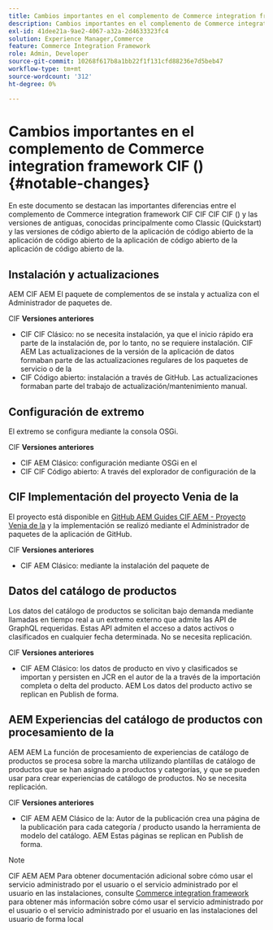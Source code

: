 ```yaml
---
title: Cambios importantes en el complemento de Commerce integration framework CIF ()
description: Cambios importantes en el complemento de Commerce integration framework CIF CIF () en comparación con las versiones anteriores de la versión de la versión de la.
exl-id: 41dee21a-9ae2-4067-a32a-2d4633323fc4
solution: Experience Manager,Commerce
feature: Commerce Integration Framework
role: Admin, Developer
source-git-commit: 10268f617b8a1bb22f1f131cfd88236e7d5beb47
workflow-type: tm+mt
source-wordcount: '312'
ht-degree: 0%

---
```


# Cambios importantes en el complemento de Commerce integration framework CIF (){#notable-changes}

En este documento se destacan las importantes diferencias entre el complemento de Commerce integration framework CIF CIF CIF CIF () y las versiones de antiguas, conocidas principalmente como Classic (Quickstart) y las versiones de código abierto de la aplicación de código abierto de la aplicación de código abierto de la aplicación de código abierto de la aplicación de código abierto de la.

## Instalación y actualizaciones

AEM CIF AEM El paquete de complementos de se instala y actualiza con el Administrador de paquetes de.

CIF **Versiones anteriores**

* CIF CIF Clásico: no se necesita instalación, ya que el inicio rápido era parte de la instalación de, por lo tanto, no se requiere instalación. CIF AEM Las actualizaciones de la versión de la aplicación de datos formaban parte de las actualizaciones regulares de los paquetes de servicio o de la
* CIF Código abierto: instalación a través de GitHub. Las actualizaciones formaban parte del trabajo de actualización/mantenimiento manual.

## Configuración de extremo

El extremo se configura mediante la consola OSGi.

CIF **Versiones anteriores**

* CIF AEM Clásico: configuración mediante OSGi en el
* CIF CIF Código abierto: A través del explorador de configuración de la

## CIF Implementación del proyecto Venia de la

El proyecto está disponible en [GitHub AEM Guides CIF AEM - Proyecto Venia de la](https://github.com/adobe/aem-cif-guides-venia) y la implementación se realizó mediante el Administrador de paquetes de la aplicación de GitHub.

CIF **Versiones anteriores**

* CIF AEM Clásico: mediante la instalación del paquete de

## Datos del catálogo de productos

Los datos del catálogo de productos se solicitan bajo demanda mediante llamadas en tiempo real a un extremo externo que admite las API de GraphQL requeridas. Estas API admiten el acceso a datos activos o clasificados en cualquier fecha determinada. No se necesita replicación.

CIF **Versiones anteriores**

* CIF AEM Clásico: los datos de producto en vivo y clasificados se importan y persisten en JCR en el autor de la a través de la importación completa o delta del producto. AEM Los datos del producto activo se replican en Publish de forma.

## AEM Experiencias del catálogo de productos con procesamiento de la

AEM AEM La función de procesamiento de experiencias de catálogo de productos se procesa sobre la marcha utilizando plantillas de catálogo de productos que se han asignado a productos y categorías, y que se pueden usar para crear experiencias de catálogo de productos. No se necesita replicación.

CIF **Versiones anteriores**

* CIF AEM AEM Clásico de la: Autor de la publicación crea una página de la publicación para cada categoría / producto usando la herramienta de modelo del catálogo. AEM Estas páginas se replican en Publish de forma.

>[!NOTE]
>
>CIF AEM AEM Para obtener documentación adicional sobre cómo usar el servicio administrado por el usuario o el servicio administrado por el usuario en las instalaciones, consulte [Commerce integration framework](https://www.adobe.io/apis/experiencecloud/commerce-integration-framework/getting-started.html) para obtener más información sobre cómo usar el servicio administrado por el usuario o el servicio administrado por el usuario en las instalaciones del usuario de forma local
